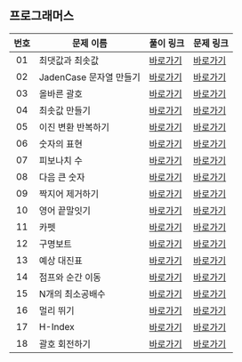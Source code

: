 ## 프로그래머스

번호|문제 이름|풀이 링크|문제 링크|
:---:|------|---|---|
01|최댓값과 최솟값|[바로가기](https://github.com/HyungJun-Yoo/programmers/blob/main/Lv2/최댓값과%20최솟값.js)|[바로가기](https://school.programmers.co.kr/learn/courses/30/lessons/12937?language=javascript)|
02|JadenCase 문자열 만들기|[바로가기](https://github.com/HyungJun-Yoo/programmers/blob/main/Lv2/JadenCase%20문자열%20만들기.js)|[바로가기](https://school.programmers.co.kr/learn/courses/30/lessons/12951?language=javascript)|
03|올바른 괄호|[바로가기](https://github.com/HyungJun-Yoo/programmers/blob/main/Lv2/올바른%20괄호.js)|[바로가기](https://school.programmers.co.kr/learn/courses/30/lessons/12909?language=javascript)|
04|최솟값 만들기|[바로가기](https://github.com/HyungJun-Yoo/programmers/blob/main/Lv2/최솟값%20만들기.js)|[바로가기](https://school.programmers.co.kr/learn/courses/30/lessons/12941?language=javascript)|
05|이진 변환 반복하기|[바로가기](https://github.com/HyungJun-Yoo/programmers/blob/main/Lv2/이진%20변환%20반복하기.js)|[바로가기](https://school.programmers.co.kr/learn/courses/30/lessons/70129?language=javascript)|
06|숫자의 표현|[바로가기](https://github.com/HyungJun-Yoo/programmers/blob/main/Lv2/숫자의%20표현.js)|[바로가기](https://school.programmers.co.kr/learn/courses/30/lessons/12924?language=javascript)|
07|피보나치 수|[바로가기](https://github.com/HyungJun-Yoo/programmers/blob/main/Lv2/피보나치%20수.js)|[바로가기](https://school.programmers.co.kr/learn/courses/30/lessons/12945?language=javascript)|
08|다음 큰 숫자|[바로가기](https://github.com/HyungJun-Yoo/programmers/blob/main/Lv2/다음%20큰%20숫자.js)|[바로가기](https://school.programmers.co.kr/learn/courses/30/lessons/12911?language=javascript)|
09|짝지어 제거하기|[바로가기](https://github.com/HyungJun-Yoo/programmers/blob/main/Lv2/짝지어%20제거하기.js)|[바로가기](https://school.programmers.co.kr/learn/courses/30/lessons/12973?language=javascript)|
10|영어 끝말잇기|[바로가기](https://github.com/HyungJun-Yoo/programmers/blob/main/Lv2/영어%20끝말잇기.js)|[바로가기](https://school.programmers.co.kr/learn/courses/30/lessons/12981?language=javascript)|
11|카펫|[바로가기](https://github.com/HyungJun-Yoo/programmers/blob/main/Lv2/카펫.js)|[바로가기](https://school.programmers.co.kr/learn/courses/30/lessons/42842?language=javascript)|
12|구명보트|[바로가기](https://github.com/HyungJun-Yoo/programmers/blob/main/Lv2/구명보트.js)|[바로가기](https://school.programmers.co.kr/learn/courses/30/lessons/42885?language=javascript)|
13|예상 대진표|[바로가기](https://github.com/HyungJun-Yoo/programmers/blob/main/Lv2/예상%20대진표.js)|[바로가기](https://school.programmers.co.kr/learn/courses/30/lessons/12985?language=javascript)|
14|점프와 순간 이동|[바로가기](https://github.com/HyungJun-Yoo/programmers/blob/main/Lv2/점프와%20순간%20이동.js)|[바로가기](https://school.programmers.co.kr/learn/courses/30/lessons/12980?language=javascript)|
15|N개의 최소공배수|[바로가기](https://github.com/HyungJun-Yoo/programmers/blob/main/Lv2/N개의%20최소공배수.js)|[바로가기](https://school.programmers.co.kr/learn/courses/30/lessons/12953?language=javascript)|
16|멀리 뛰기|[바로가기](https://github.com/HyungJun-Yoo/programmers/blob/main/Lv2/멀리%20뛰기.js)|[바로가기](https://school.programmers.co.kr/learn/courses/30/lessons/12914?language=javascript)|
17|H-Index|[바로가기](https://github.com/HyungJun-Yoo/programmers/blob/main/Lv2/H-Index.js)|[바로가기](https://school.programmers.co.kr/learn/courses/30/lessons/42747?language=javascript)|
18|괄호 회전하기|[바로가기](https://github.com/HyungJun-Yoo/programmers/blob/main/Lv2/괄호%20회전하기.js)|[바로가기](https://school.programmers.co.kr/learn/courses/30/lessons/76502?language=javascript)|